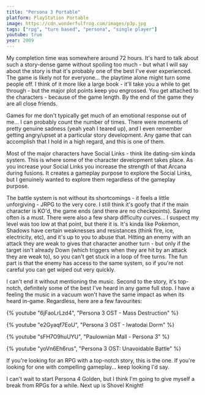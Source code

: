 ```yaml
---
title: "Persona 3 Portable"
platform: PlayStation Portable
image: https://cdn.wonderfulfrog.com/images/p3p.jpg
tags: ["rpg", "turn based", "persona", "single player"]
youtube: true
year: 2009
---
```


My completion time was somewhere around 72 hours. It's hard to talk about such a story-dense game without spoiling too much - but what I will say about the story is that it's probably one of the best I've ever experienced. The game is likely not for everyone... the playtime alone might turn some people off. I think of it more like a large book - it'll take you a while to get through - but the major plot points keep you engrossed. You get attached to the characters - because of the game length. By the end of the game they are all close friends.

Games for me don't typically get much of an emotional response out of me... I can probably count the number of times. There were moments of pretty genuine sadness (yeah yeah I teared up), and I even remember getting angry/upset at a particular story development. Any game that can accomplish that I hold in a high regard, and this is one of them.

Most of the major characters have Social Links - think lite dating-sim kinda system. This is where some of the character development takes place. As you increase your Social Links you increase the strength of that Arcana during fusions. It creates a gameplay purpose to explore the Social Links, but I genuinely wanted to explore them regardless of the gameplay purpose.

The battle system is not without its shortcomings - it feels a little unforgiving - JRPG to the very core. I still think it's goofy that if the main character is KO'd, the game ends (and there are no checkpoints). Saving often is a must. There were also a few sharp difficulty curves... I suspect my level was too low at that point, but there it is. It's kinda like Pokemon, Shadows have certain weaknesses and resistances (think fire, ice, electricity, etc), and it's up to you to abuse that. Hitting an enemy with an attack they are weak to gives that character another turn - but only if the target isn't already Down (which triggers when they are hit by an attack they are weak to), so you can't get stuck in a loop of free turns. The fun part is that the enemy has access to the same system, so if you're not careful you can get wiped out very quickly.

I can't end it without mentioning the music. Second to the story, it's top-notch, definitely some of the best I've heard in any game full stop. I have a feeling the music in a vacuum won't have the same impact as when its heard in-game. Regardless, here are a few favourites:

{% youtube "6jFaoLrLzd4", "Persona 3 OST - Mass Destruction" %}

{% youtube "e2Gyaqf7EoU", "Persona 3 OST - Iwatodai Dorm" %}

{% youtube "sFH7O9huUYU", "Paulownian Mall - Persona 3" %}

{% youtube "yoVn6Eh6rus", "Persona 3 OST: Unavoidable Battle" %}

If you're looking for an RPG with a top-notch story, this is the one. If you're looking for one with compelling gameplay... keep looking I'd say.

I can't wait to start Persona 4 Golden, but I think I'm going to give myself a break from RPGs for a while. Next up is Shovel Knight!
